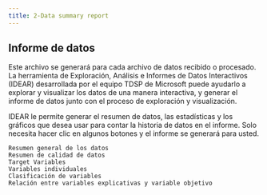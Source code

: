 ```yaml
---
title: 2-Data summary report
---
```


## Informe de datos

Este archivo se generará para cada archivo de datos recibido o procesado. La herramienta de Exploración, Análisis e Informes de Datos Interactivos (IDEAR) desarrollada por el equipo TDSP de Microsoft puede ayudarlo a explorar y visualizar los datos de una manera interactiva, y generar el informe de datos junto con el proceso de exploración y visualización.

IDEAR le permite generar el resumen de datos, las estadísticas y los gráficos que desea usar para contar la historia de datos en el informe. Solo necesita hacer clic en algunos botones y el informe se generará para usted.
```
Resumen general de los datos
Resumen de calidad de datos
Target Variables
Variables individuales
Clasificación de variables
Relación entre variables explicativas y variable objetivo
```
